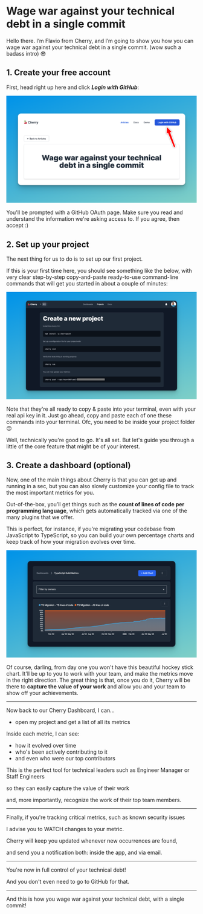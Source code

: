 # Wage war against your technical debt in a single commit

Hello there. I’m Flavio from Cherry, and I’m going to show you how you can wage war against your technical debt in a
single commit. (wow such a badass intro) 😎

## 1. Create your free account

First, head right up here and click **_Login with GitHub_**:

![click on login with github](wage_war_login_with_github.png)

You'll be prompted with a GitHub OAuth page. Make sure you read and understand the information we're asking access to.
If you agree, then accept :)

## 2. Set up your project

The next thing for us to do is to set up our first project.

If this is your first time here, you should see something like the below, with very clear step-by-step copy-and-paste
ready-to-use command-line commands that will get you started in about a couple of minutes:

![create a new project page with ready-to-use command-line commands](image-2.png)

Note that they're all ready to copy & paste into your terminal, even with your real api key in it. Just go ahead, copy
and paste each of one these commands into your terminal. Ofc, you need to be inside your project folder 🙃

Well, technically you're good to go. It's all set. But let's guide you through a little of the core feature that might
be of your interest.

## 3. Create a dashboard (optional)

Now, one of the main things about Cherry is that you can get up and running in a sec, but you can also slowly customize
your config file to track the most important metrics for you.

Out-of-the-box, you’ll get things such as the **count of lines of code per programming language**, which gets
automatically tracked via one of the many plugins that we offer.

This is perfect, for instance, if you're migrating your codebase from JavaScript to TypeScript, so you can build your
own percentage charts and keep track of how your migration evolves over time.

![typescript migration dashboard with a hockey stick chart ofc](image.png)

Of course, darling, from day one you won't have this beautiful hockey stick chart. It'll be up to you to work with your
team, and make the metrics move in the right direction. The great thing is that, once you do it, Cherry will be there to
**capture the value of your work** and allow you and your team to show off your achievements.

---

Now back to our Cherry Dashboard, I can…

- open my project and get a list of all its metrics

Inside each metric, I can see:

- how it evolved over time
- who's been actively contributing to it
- and even who were our top contributors

This is the perfect tool for technical leaders such as Engineer Manager or Staff Engineers

so they can easily capture the value of their work

and, more importantly, recognize the work of their top team members.

---

Finally, if you're tracking critical metrics, such as known security issues

I advise you to WATCH changes to your metric.

Cherry will keep you updated whenever new occurrences are found,

and send you a notification both: inside the app, and via email.

---

You're now in full control of your technical debt!

And you don't even need to go to GitHub for that.

---

And this is how you wage war against your technical debt, with a single commit!
